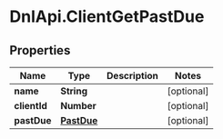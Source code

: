 # DnlApi.ClientGetPastDue

## Properties
Name | Type | Description | Notes
------------ | ------------- | ------------- | -------------
**name** | **String** |  | [optional] 
**clientId** | **Number** |  | [optional] 
**pastDue** | [**PastDue**](PastDue.md) |  | [optional] 



